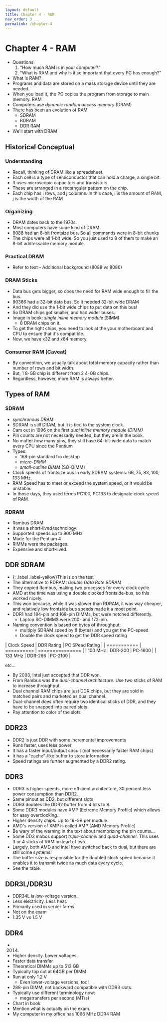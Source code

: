 ```yaml
---
layout: default
title: Chapter 4 - RAM
nav_order: 3
permalink: /chapter-4
---
```


Chapter 4 - RAM
===============

* Questions
    1. "How much RAM is in your computer?"
    1. "What is RAM and why is it so important that every PC has enough?"
* What is RAM?
* Programs and data are stored on a mass storage device until they are needed.
* When you load it, the PC copies the program from storage to main memory. RAM
* Computers use *dynamic random access memory* (DRAM)
* There has been an evolution of RAM
    * SDRAM
    * RDRAM
    * DDR RAM
* We'll start with DRAM

## Historical Conceptual

### Understanding

* Recall, thinking of DRAM like a spreadsheet.
* Each cell is a type of semiconductor that can hold a charge, a single bit.
* It uses microscopic capacitors and transistors.
* These are arranged in a rectangular pattern on the chip.
* Each chip has i rows, and j columns. In this case, i is the amount of RAM, j is the width of the RAM

### Organizing

* DRAM dates back to the 1970s.
* Most computers have some kind of DRAM.
* 8088 had an 8-bit frontsize bus. So all commands were in 8-bit chunks
* The chips were all 1-bit wide. So you just used to 8 of them to make an 8-bit addressable memory module.

### Practical DRAM

* Refer to text - Additional background  (8088 vs 8086)

### DRAM Sticks

* Data bus gets bigger, so does the need for RAM wide enough to fill the bus.
* 80386 had a 32-bit data bus. So it needed 32-bit wide DRAM
* And they did use the 1-bit wide chips to put data on this bus!
* So DRAM chips got smaller, and had wider buses.
* Image in book: *single inline memory module* (SIMM)
    * 8 DRAM chips on it.
* To get the right chips, you need to look at the your motherboard and CPU to ensure that it's compatible.
* Now, we have x32 and x64 memory.

### Consumer RAM (Caveat)

* By convention, we usually talk about total memory capacity rather than number of rows and bit width.
* But, 1 8-GB chip is different from 2 4-GB chips.
* Regardless, however, more RAM is always better.

## Types of RAM

### SDRAM

* *synchronous DRAM*
* SDRAM is still DRAM, but it is tied to the system clock.
* Cam out in 1996 on the first *dual inline memory module (DIMM)*
* Pin counts are not necessarily needed, but they are in the book.
* No matter how many pins, they still have 64-bit-wide data to match every CPU since the Pentium
* Types:
    * 168-pin standard fro desktop
    * *micro-DIMM*
    * *small-outline DIMM* (SO-DIMM)
* Clock speeds of frontsize bus in early SDRAM systems: 66, 75, 83, 100, 133 MHz.
* RAM Speed has to meet or exceed the system speed, or it would be unstable.
* In those days, they used terms PC100, PC133 to designate clock speed of RAM.

### RDRAM

* Rambus DRAM
* It was a short-lived technology.
* Supported speeds up to 800 MHz
* Made for the Pentium 4
* RIMMs were the packages.
* Expensive and short-lived.

## DDR SDRAM

* {: .label .label-yellow}This is on the test
* The alternative to RDRAM: *Double Data Rate SDRAM*
* They copied Rambus, making two processes for every clock cycle.
* AMD at the time was using a double clocked frontside-bus, so this worked nicely.
* This won because, while it was slower than RDRAM, it was way cheaper, and relatively low frontside bus speeds made it a moot point.
* DDR1 had 184-pin and 168-pin DIMMs, but were notched differently.
    * Laptop SO-DIMMS were 200- and 172-pin.
* Naming convention is based on bytes of throughput:
    * multiply SDRAM speed by 8 (bytes) and you get the PC-speed
    * Double the clock speed to get the DDR speed rating

| Clock Speed | DDR Rating | PC SPeed Rating |
| =========== | ========== | =============== |
| 100 MHz     | DDR-200    | PC-1600         |
| 133 MHz     | DDR-266    | PC-2100         |

etc...

* By 2003, Intel just accepted that DDR won.
* From Rambus was the *dual-channel architecture*. Use two sticks of RAM to increase throughput.
* Dual channel RAM chips are just DDR chips, but they are sold in matched pairs and marketed as dual channel.
* Dual-channel *does* often require two identical sticks of DDR, and they have to be snapped into paired slots.
* Pay attention to color of the slots

## DDR23

* DDR2 is just DDR with some incremental improvements
* Runs faster, uses less power
* It has a faster input/output circuit (not necessarily faster RAM chips)
* It has a "cache"-like buffer to store information
* Speed ratings are further augmented by a DDR2 rating.

## DDR3

* DDR3 is higher speeds, more efficient architecture, 30 percent less power consumption than DDR2.
* Same pinout as DD2, but different slots
* DDR3 doubles the DDR2 buffer from 4 bits to 8.
* Some DDR3 modules have XMP (Extreme Memory Profile) which allows for easy overclocking.
* Higher density chips. Up to 16-GB per module.
* AMD's version of XMP is called AMP (AMD Memory Profile)
* Be wary of the warning in the text about memorizing the pin counts...
* Some DD3 mobos support *triple-channel* and *quad-channel*. This uses 3 or 4 sticks of RAM instead of two.
* Largely, both AMD and Intel have switched back to dual, but there are still some systems.
* The buffer size is responsible for the doubled clock speed because it enables it to transmit twice as much data every cycle.
* See the table.

## DDR3L/DDR3U

* DDR34L is low-voltage version.
* Less electricity. Less heat.
* Primarily used in server farms.
* Not on the exam
* 1.35 V vs 1.5 V

## DDR4

* 2014.
* Higher density. Lower voltages.
* Faster data transfer
* Theoretical DIMMs up to 512 GB
* Typically top out at 64GB per DIMM
* Run at only 1.2 V
    * Even lower-voltage versions, too!
* 288-pin DIMM, not backward compatible with DDR3 slots.
* Typically use different terminology now:
    * megatransfers per second (MT/s)
* Chart in book
* Mention what is actually on the exam.
* My computer in my office has 1066 MHz DDR4 RAM
